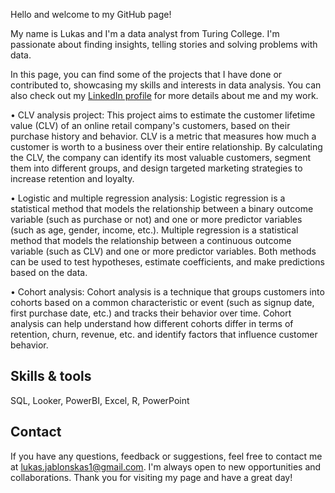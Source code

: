 Hello and welcome to my GitHub page! 

My name is Lukas and I'm a data analyst from Turing College. I'm passionate about finding insights, telling stories and solving problems with data.

In this page, you can find some of the projects that I have done or contributed to, showcasing my skills and interests in data analysis. You can also check out my [LinkedIn profile](https://www.linkedin.com/in/lukas-jablonskas-85688464/) for more details about me and my work.

•  CLV analysis project: This project aims to estimate the customer lifetime value (CLV) of an online retail company's customers, based on their purchase history and behavior. CLV is a metric that measures how much a customer is worth to a business over their entire relationship. By calculating the CLV, the company can identify its most valuable customers, segment them into different groups, and design targeted marketing strategies to increase retention and loyalty.

•  Logistic and multiple regression analysis: Logistic regression is a statistical method that models the relationship between a binary outcome variable (such as purchase or not) and one or more predictor variables (such as age, gender, income, etc.). Multiple regression is a statistical method that models the relationship between a continuous outcome variable (such as CLV) and one or more predictor variables. Both methods can be used to test hypotheses, estimate coefficients, and make predictions based on the data.

•  Cohort analysis: Cohort analysis is a technique that groups customers into cohorts based on a common characteristic or event (such as signup date, first purchase date, etc.) and tracks their behavior over time. Cohort analysis can help understand how different cohorts differ in terms of retention, churn, revenue, etc. and identify factors that influence customer behavior.

## Skills & tools

SQL, Looker, PowerBI, Excel, R, PowerPoint

## Contact

If you have any questions, feedback or suggestions, feel free to contact me at lukas.jablonskas1@gmail.com. I'm always open to new opportunities and collaborations. Thank you for visiting my page and have a great day!
